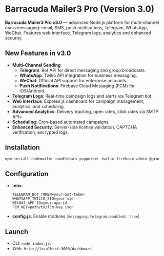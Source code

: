 # Barracuda Mailer3 Pro (Version 3.0)

**Barracuda Mailer3 Pro v3.0** — advanced Node.js platform for multi-channel mass messaging: email, SMS, push notifications, Telegram, WhatsApp, WeChat. Features web interface, Telegram logs, analytics and enhanced security.

## New Features in v3.0
- **Multi-Channel Sending**:
  - **Telegram**: Bot API for direct messaging and group broadcasts.
  - **WhatsApp**: Twilio API integration for business messaging.
  - **WeChat**: Official API support for enterprise accounts.
  - **Push Notifications**: Firebase Cloud Messaging (FCM) for iOS/Android.
- **Telegram Logs**: Real-time campaign logs and alerts via Telegram bot.
- **Web Interface**: Express.js dashboard for campaign management, analytics, and scheduling.
- **Advanced Analytics**: Delivery tracking, open rates, click rates via SMTP APIs.
- **Scheduling**: Cron-based automated campaigns.
- **Enhanced Security**: Server-side license validation, CAPTCHA verification, encrypted logs.

## Installation
```bash
npm install nodemailer handlebars puppeteer twilio firebase-admin @grammyjs/grammy axios express node-cron
```

## Configuration
- **.env**:
  ```
  TELEGRAM_BOT_TOKEN=your-bot-token
  WHATSAPP_TWILIO_SID=your-sid
  WECHAT_APP_ID=your-app-id
  FCM_KEY=path/to/fcm-key.json
  ```
- **config.js**: Enable modules (`messaging.telegram.enabled: true`).

## Launch
- CLI: `node index.js`.
- Web: `http://localhost:3000/dashboard`.